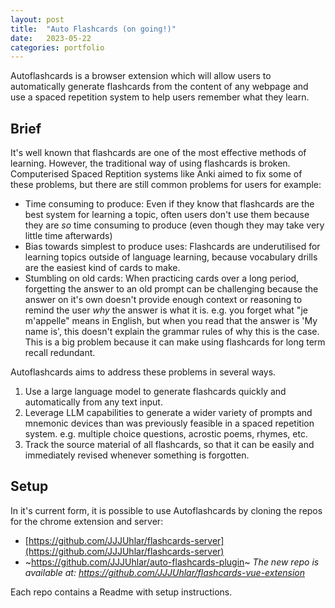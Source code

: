 ```yaml
---
layout: post
title:  "Auto Flashcards (on going!)"
date:   2023-05-22
categories: portfolio
---
```


Autoflashcards is a browser extension which will allow users to automatically generate flashcards from the content of any webpage and use a spaced repetition system to help users remember what they learn.

## Brief
It's well known that flashcards are one of the most effective methods of learning. However, the traditional way of using flashcards is broken. Computerised Spaced Reptition systems like Anki aimed to fix some of these problems, but there are still common problems for users for example:

- Time consuming to produce: Even if they know that flashcards are the best system for learning a topic, often users don't use them because they are *so* time consuming to produce (even though they may take very little time afterwards)
- Bias towards simplest to produce uses: Flashcards are underutilised for learning topics outside of language learning, because vocabulary drills are the easiest kind of cards to make.
- Stumbling on old cards: When practicing cards over a long period, forgetting the answer to an old prompt can be challenging because the answer on it's own doesn't provide enough context or reasoning to remind the user *why* the answer is what it is. e.g. you forget what "je m'appelle" means in English, but when you read that the answer is 'My name is', this doesn't explain the grammar rules of why this is the case. This is a big problem because it can make using flashcards for long term recall redundant.

Autoflashcards aims to address these problems in several ways.
1. Use a large language model to generate flashcards quickly and automatically from any text input.
2. Leverage LLM capabilities to generate a wider variety of prompts and mnemonic devices than was previously feasible in a spaced repetition system. e.g. multiple choice questions, acrostic poems, rhymes, etc.
3. Track the source material of all flashcards, so that it can be easily and immediately revised whenever something is forgotten.


## Setup

In it's current form, it is possible to use Autoflashcards by cloning the repos for the chrome extension and server:
- [https://github.com/JJJUhlar/flashcards-server](https://github.com/JJJUhlar/flashcards-server)
- ~https://github.com/JJJUhlar/auto-flashcards-plugin~ *The new repo is available at: https://github.com/JJJUhlar/flashcards-vue-extension*

Each repo contains a Readme with setup instructions.